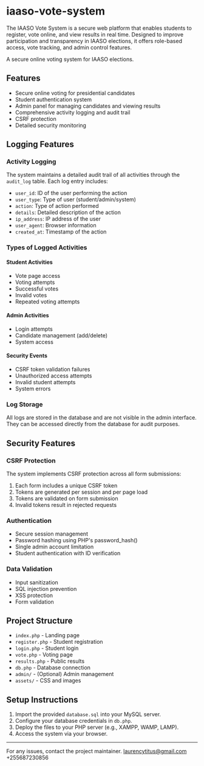 # iaaso-vote-system
The IAASO Vote System is a secure web platform that enables students to register, vote online, and view results in real time. Designed to improve participation and transparency in IAASO elections, it offers role-based access, vote tracking, and admin control features.

A secure online voting system for IAASO elections.

## Features

- Secure online voting for presidential candidates
- Student authentication system
- Admin panel for managing candidates and viewing results
- Comprehensive activity logging and audit trail
- CSRF protection
- Detailed security monitoring

## Logging Features

### Activity Logging
The system maintains a detailed audit trail of all activities through the `audit_log` table. Each log entry includes:

- `user_id`: ID of the user performing the action
- `user_type`: Type of user (student/admin/system)
- `action`: Type of action performed
- `details`: Detailed description of the action
- `ip_address`: IP address of the user
- `user_agent`: Browser information
- `created_at`: Timestamp of the action

### Types of Logged Activities

#### Student Activities
- Vote page access
- Voting attempts
- Successful votes
- Invalid votes
- Repeated voting attempts

#### Admin Activities
- Login attempts
- Candidate management (add/delete)
- System access

#### Security Events
- CSRF token validation failures
- Unauthorized access attempts
- Invalid student attempts
- System errors

### Log Storage
All logs are stored in the database and are not visible in the admin interface. They can be accessed directly from the database for audit purposes.

## Security Features

### CSRF Protection
The system implements CSRF protection across all form submissions:

1. Each form includes a unique CSRF token
2. Tokens are generated per session and per page load
3. Tokens are validated on form submission
4. Invalid tokens result in rejected requests

### Authentication
- Secure session management
- Password hashing using PHP's password_hash()
- Single admin account limitation
- Student authentication with ID verification

### Data Validation
- Input sanitization
- SQL injection prevention
- XSS protection
- Form validation

## Project Structure
- `index.php` - Landing page
- `register.php` - Student registration
- `login.php` - Student login
- `vote.php` - Voting page
- `results.php` - Public results
- `db.php` - Database connection
- `admin/` - (Optional) Admin management
- `assets/` - CSS and images

## Setup Instructions
1. Import the provided `database.sql` into your MySQL server.
2. Configure your database credentials in `db.php`.
3. Deploy the files to your PHP server (e.g., XAMPP, WAMP, LAMP).
4. Access the system via your browser.

---

For any issues, contact the project maintainer. laurencytitus@gmail.com +255687230856
